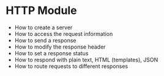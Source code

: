 # HTTP Module

- How to create a server
- How to access the request information
- How to send a response
- How to modify the response header
- How to set a response status
- How to respond with plain text, HTML (templates), JSON
- How to route requests to different responses
